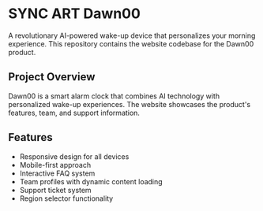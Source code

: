 # SYNC ART Dawn00

A revolutionary AI-powered wake-up device that personalizes your morning experience. This repository contains the website codebase for the Dawn00 product.

## Project Overview

Dawn00 is a smart alarm clock that combines AI technology with personalized wake-up experiences. The website showcases the product's features, team, and support information.

## Features

- Responsive design for all devices
- Mobile-first approach
- Interactive FAQ system
- Team profiles with dynamic content loading
- Support ticket system
- Region selector functionality